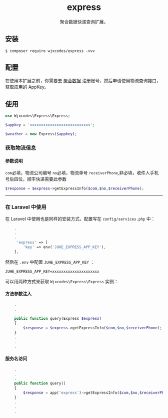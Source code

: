 <h1 align="center"> express </h1>

<p align="center">       聚合数据快递查询扩展。</p>


## 安装

```shell
$ composer require wjxcodes/express -vvv
```

## 配置

在使用本扩展之前，你需要去 [聚合数据](https://www.juhe.cn/docs/api/id/43) 注册账号，然后申请使用物流查询接口，获取应用的 AppKey。

## 使用

```php
use Wjxcodes\Express\Express;

$appkey = 'xxxxxxxxxxxxxxxxxxxxxxxxxxx';

$weather = new Express($appkey);
```

###  获取物流信息

#### 参数说明

`com`必填，物流公司编号
`no`必填，物流单号
`receiverPhone`,非必填，收件人手机号后四位，顺丰快递需要此参数

```php
$response = $express->getExpressInfo($com,$no,$receiverPhone);
```


* * *
### 在 Laravel 中使用

在 Laravel 中使用也是同样的安装方式，配置写在 `config/services.php` 中：

```php
    .
    .
    .
     'express' => [
        'key' => env('JUHE_EXPRESS_APP_KEY'),
    ],
```

然后在 `.env` 中配置 `JUHE_EXPRESS_APP_KEY` ：

```env
JUHE_EXPRESS_APP_KEY=xxxxxxxxxxxxxxxxxxxxx
```

可以用两种方式来获取 `Wjxcodes\Express\Express` 实例：

#### 方法参数注入

```php
    .
    .
    .
    public function query(Express $express) 
    {
        $response = $express->getExpressInfo($com,$no,$receiverPhone);
    }
    .
    .
    .
```

#### 服务名访问

```php
    .
    .
    .
    public function query() 
    {
        $response = app('express')->getExpressInfo($com,$no,$receiverPhone);
    }
    .
    .
    .

```
